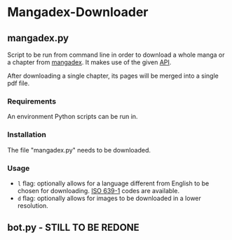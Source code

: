 # Mangadex-Downloader

## mangadex.py
Script to be run from command line in order to download a whole manga or a chapter from [mangadex](https://mangadex.org/). It makes use of the given [API](https://api.mangadex.org/docs.html).

After downloading a single chapter, its pages will be merged into a single pdf file.

### Requirements
An environment Python scripts can be run in.

### Installation
The file "mangadex.py" needs to be downloaded.

### Usage
+ `l` flag: optionally allows for a language different from English to be chosen for downloading. [ISO 639-1](https://en.wikipedia.org/wiki/List_of_ISO_639-1_codes) codes are available.
+ `d` flag: optionally allows for images to be downloaded in a lower resolution.


## bot.py - STILL TO BE REDONE
